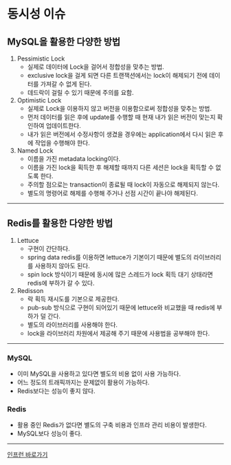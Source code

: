 # 동시성 이슈
## MySQL을 활용한 다양한 방법
1. Pessimistic Lock
   - 실제로 데이터에 Lock을 걸어서 정합성을 맞추는 방법.
   - exclusive lock을 걸게 되면 다른 트랜잭션에서는 lock이 해제되기 전에 데이터를 가져갈 수 없게 된다.
   - 데드락이 걸릴 수 있기 때문에 주의를 요함.
2. Optimistic Lock
   - 실제로 Lock을 이용하지 않고 버전을 이용함으로써 정합성을 맞추는 방법.
   - 먼저 데이터를 읽은 후에 update를 수행할 때 현재 내가 읽은 버전이 맞는지 확인하여 업데이트한다.
   - 내가 읽은 버전에서 수정사항이 생겼을 경우에는 application에서 다시 읽은 후에 작업을 수행해야 한다.
3. Named Lock
   - 이름을 가진 metadata locking이다.
   - 이름을 가진 lock을 획득한 후 해제할 때까지 다른 세션은 lock을 획득할 수 없도록 한다.
   - 주의할 점으로는 transaction이 종료될 때 lock이 자동으로 해제되지 않는다.
   - 별도의 명령어로 해제를 수행해 주거나 선점 시간이 끝나야 해제된다.

---

## Redis를 활용한 다양한 방법
1. Lettuce
   - 구현이 간단하다.
   - spring data redis를 이용하면 lettuce가 기본이기 때문에 별도의 라이브러리를 사용하지 않아도 된다.
   - spin lock 방식이기 때문에 동시에 많은 스레드가 lock 획득 대기 상태라면 redis에 부하가 갈 수 있다.
2. Redisson
   - 락 획득 재시도를 기본으로 제공한다.
   - pub-sub 방식으로 구현이 되어있기 때문에 lettuce와 비교했을 때 redis에 부하가 덜 간다.
   - 별도의 라이브러리를 사용해야 한다.
   - lock을 라이브러리 차원에서 제공해 주기 때문에 사용법을 공부해야 한다.
     
---

### MySQL
- 이미 MySQL을 사용하고 있다면 별도의 비용 없이 사용 가능하다.
- 어느 정도의 트래픽까지는 문제없이 활용이 가능하다.
- Redis보다는 성능이 좋지 않다.

### Redis
- 활용 중인 Redis가 없다면 별도의 구축 비용과 인프라 관리 비용이 발생한다.
- MySQL보다 성능이 좋다.

---

[인프런 바로가기](https://inf.run/aB7k)
